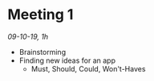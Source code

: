 # Meeting 1

*09-10-19, 1h*

* Brainstorming
* Finding new ideas for an app
  * Must, Should, Could, Won't-Haves